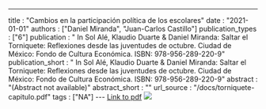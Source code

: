 ---
title : "Cambios en la participación política de los escolares"
date : "2021-01-01"
authors : ["Daniel Miranda", "Juan-Carlos Castillo"]
publication_types : ["6"]
publication : " In Sol Alé, Klaudio Duarte & Daniel Miranda: Saltar el Torniquete: Reflexiones desde las juventudes de octubre. Ciudad de México: Fondo de Cultura Económica. ISBN: 978-956-289-220-9"
publication_short : " In Sol Alé, Klaudio Duarte & Daniel Miranda: Saltar el Torniquete: Reflexiones desde las juventudes de octubre. Ciudad de México: Fondo de Cultura Económica. ISBN: 978-956-289-220-9"
abstract : "(Abstract not available)"
abstract_short : ""
url_source : "/docs/torniquete-capitulo.pdf"
tags : ["NA"]
--- [Link to pdf](/docs/torniquete-capitulo.pdf) ![](/images/torniquete.png)
